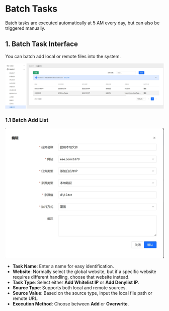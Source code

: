  # Batch Tasks

Batch tasks are executed automatically at 5 AM every day, but can also be triggered manually.

## 1. Batch Task Interface  
You can batch add local or remote files into the system.  

![Batch Task Interface](/images/batchtask_1.png)

### 1.1 Batch Add List  
![Batch Task Add](/images/batchtask_2.png)

- **Task Name**: Enter a name for easy identification.  
- **Website**: Normally select the global website, but if a specific website requires different handling, choose that website instead.  
- **Task Type**: Select either **Add Whitelist IP** or **Add Denylist IP**.  
- **Source Type**: Supports both local and remote sources.  
- **Source Value**: Based on the source type, input the local file path or remote URL.  
- **Execution Method**: Choose between **Add** or **Overwrite**.